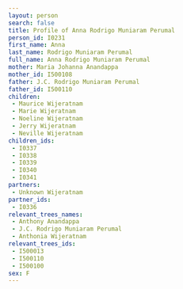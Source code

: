 ```yaml
---
layout: person
search: false
title: Profile of Anna Rodrigo Muniaram Perumal
person_id: I0231
first_name: Anna
last_name: Rodrigo Muniaram Perumal
full_name: Anna Rodrigo Muniaram Perumal
mother: Maria Johanna Anandappa
mother_id: I500108
father: J.C. Rodrigo Muniaram Perumal
father_id: I500110
children:
 - Maurice Wijeratnam
 - Marie Wijeratnam
 - Noeline Wijeratnam
 - Jerry Wijeratnam
 - Neville Wijeratnam
children_ids:
 - I0337
 - I0338
 - I0339
 - I0340
 - I0341
partners:
 - Unknown Wijeratnam
partner_ids:
 - I0336
relevant_trees_names:
 - Anthony Anandappa
 - J.C. Rodrigo Muniaram Perumal
 - Anthonia Wijeratnam
relevant_trees_ids:
 - I500013
 - I500110
 - I500100
sex: F
---
```


